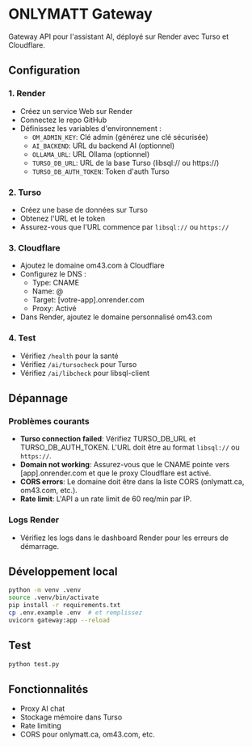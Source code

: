 # ONLYMATT Gateway

Gateway API pour l'assistant AI, déployé sur Render avec Turso et Cloudflare.

## Configuration

### 1. Render
- Créez un service Web sur Render
- Connectez le repo GitHub
- Définissez les variables d'environnement :
  - `OM_ADMIN_KEY`: Clé admin (générez une clé sécurisée)
  - `AI_BACKEND`: URL du backend AI (optionnel)
  - `OLLAMA_URL`: URL Ollama (optionnel)
  - `TURSO_DB_URL`: URL de la base Turso (libsql:// ou https://)
  - `TURSO_DB_AUTH_TOKEN`: Token d'auth Turso

### 2. Turso
- Créez une base de données sur Turso
- Obtenez l'URL et le token
- Assurez-vous que l'URL commence par `libsql://` ou `https://`

### 3. Cloudflare
- Ajoutez le domaine om43.com à Cloudflare
- Configurez le DNS :
  - Type: CNAME
  - Name: @
  - Target: [votre-app].onrender.com
  - Proxy: Activé
- Dans Render, ajoutez le domaine personnalisé om43.com

### 4. Test
- Vérifiez `/health` pour la santé
- Vérifiez `/ai/tursocheck` pour Turso
- Vérifiez `/ai/libcheck` pour libsql-client

## Dépannage

### Problèmes courants
- **Turso connection failed**: Vérifiez TURSO_DB_URL et TURSO_DB_AUTH_TOKEN. L'URL doit être au format `libsql://` ou `https://`.
- **Domain not working**: Assurez-vous que le CNAME pointe vers [app].onrender.com et que le proxy Cloudflare est activé.
- **CORS errors**: Le domaine doit être dans la liste CORS (onlymatt.ca, om43.com, etc.).
- **Rate limit**: L'API a un rate limit de 60 req/min par IP.

### Logs Render
- Vérifiez les logs dans le dashboard Render pour les erreurs de démarrage.

## Développement local
```bash
python -m venv .venv
source .venv/bin/activate
pip install -r requirements.txt
cp .env.example .env  # et remplissez
uvicorn gateway:app --reload
```

## Test
```bash
python test.py
```

## Fonctionnalités
- Proxy AI chat
- Stockage mémoire dans Turso
- Rate limiting
- CORS pour onlymatt.ca, om43.com, etc.